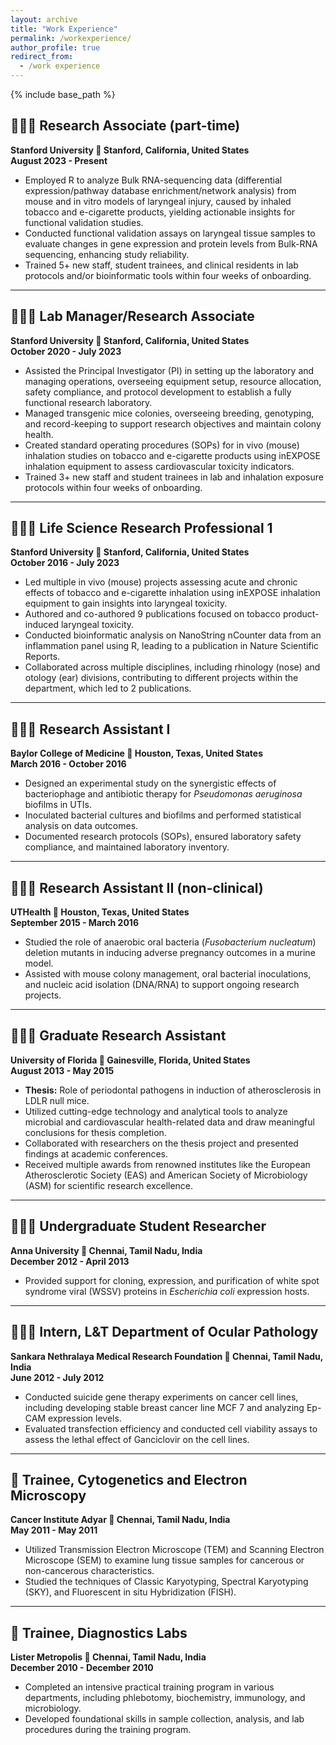```yaml
---
layout: archive
title: "Work Experience"
permalink: /workexperience/
author_profile: true
redirect_from:
  - /work experience
---
```


{% include base_path %}

## 🧑‍🔬🥼 Research Associate (part-time)  
**Stanford University 📍 Stanford, California, United States**  
**August 2023 - Present**  

- Employed R to analyze Bulk RNA-sequencing data (differential expression/pathway database enrichment/network analysis) from mouse and in vitro models of laryngeal injury, caused by inhaled tobacco and e-cigarette products, yielding actionable insights for functional validation studies.  
- Conducted functional validation assays on laryngeal tissue samples to evaluate changes in gene expression and protein levels from Bulk-RNA sequencing, enhancing study reliability.  
- Trained 5+ new staff, student trainees, and clinical residents in lab protocols and/or bioinformatic tools within four weeks of onboarding.  

---

## 🧑‍🔬💼 Lab Manager/Research Associate  
**Stanford University 📍 Stanford, California, United States**  
**October 2020 - July 2023**  

- Assisted the Principal Investigator (PI) in setting up the laboratory and managing operations, overseeing equipment setup, resource allocation, safety compliance, and protocol development to establish a fully functional research laboratory.  
- Managed transgenic mice colonies, overseeing breeding, genotyping, and record-keeping to support research objectives and maintain colony health.  
- Created standard operating procedures (SOPs) for in vivo (mouse) inhalation studies on tobacco and e-cigarette products using inEXPOSE inhalation equipment to assess cardiovascular toxicity indicators.  
- Trained 3+ new staff and student trainees in lab and inhalation exposure protocols within four weeks of onboarding.  

---

## 🧑‍🔬🥼 Life Science Research Professional 1  
**Stanford University 📍 Stanford, California, United States**  
**October 2016 - July 2023**  

- Led multiple in vivo (mouse) projects assessing acute and chronic effects of tobacco and e-cigarette inhalation using inEXPOSE inhalation equipment to gain insights into laryngeal toxicity.  
- Authored and co-authored 9 publications focused on tobacco product-induced laryngeal toxicity.  
- Conducted bioinformatic analysis on NanoString nCounter data from an inflammation panel using R, leading to a publication in Nature Scientific Reports.  
- Collaborated across multiple disciplines, including rhinology (nose) and otology (ear) divisions, contributing to different projects within the department, which led to 2 publications.  

---

## 🧑‍🔬🥼 Research Assistant I  
**Baylor College of Medicine 📍 Houston, Texas, United States**  
**March 2016 - October 2016**  

- Designed an experimental study on the synergistic effects of bacteriophage and antibiotic therapy for *Pseudomonas aeruginosa* biofilms in UTIs.  
- Inoculated bacterial cultures and biofilms and performed statistical analysis on data outcomes.  
- Documented research protocols (SOPs), ensured laboratory safety compliance, and maintained laboratory inventory.  

---

## 🧑‍🔬🥼 Research Assistant II (non-clinical)  
**UTHealth 📍 Houston, Texas, United States**  
**September 2015 - March 2016**  

- Studied the role of anaerobic oral bacteria (*Fusobacterium nucleatum*) deletion mutants in inducing adverse pregnancy outcomes in a murine model.  
- Assisted with mouse colony management, oral bacterial inoculations, and nucleic acid isolation (DNA/RNA) to support ongoing research projects.  

---

## 🧑‍🔬🥼 Graduate Research Assistant  
**University of Florida 📍 Gainesville, Florida, United States**  
**August 2013 - May 2015**  

- **Thesis:** Role of periodontal pathogens in induction of atherosclerosis in LDLR null mice.  
- Utilized cutting-edge technology and analytical tools to analyze microbial and cardiovascular health-related data and draw meaningful conclusions for thesis completion.  
- Collaborated with researchers on the thesis project and presented findings at academic conferences.  
- Received multiple awards from renowned institutes like the European Atherosclerotic Society (EAS) and American Society of Microbiology (ASM) for scientific research excellence.  

---

## 🧑‍🔬🥼 Undergraduate Student Researcher  
**Anna University 📍 Chennai, Tamil Nadu, India**  
**December 2012 - April 2013**  

- Provided support for cloning, expression, and purification of white spot syndrome viral (WSSV) proteins in *Escherichia coli* expression hosts.  

---

## 🧑‍🔬🥼 Intern, L&T Department of Ocular Pathology  
**Sankara Nethralaya Medical Research Foundation 📍 Chennai, Tamil Nadu, India**  
**June 2012 - July 2012**  

- Conducted suicide gene therapy experiments on cancer cell lines, including developing stable breast cancer line MCF 7 and analyzing Ep-CAM expression levels.  
- Evaluated transfection efficiency and conducted cell viability assays to assess the lethal effect of Ganciclovir on the cell lines.  

---

## 🥼 Trainee, Cytogenetics and Electron Microscopy  
**Cancer Institute Adyar 📍 Chennai, Tamil Nadu, India**  
**May 2011 - May 2011**  

- Utilized Transmission Electron Microscope (TEM) and Scanning Electron Microscope (SEM) to examine lung tissue samples for cancerous or non-cancerous characteristics.  
- Studied the techniques of Classic Karyotyping, Spectral Karyotyping (SKY), and Fluorescent in situ Hybridization (FISH).  

---

## 🥼 Trainee, Diagnostics Labs  
**Lister Metropolis 📍 Chennai, Tamil Nadu, India**  
**December 2010 - December 2010**  

- Completed an intensive practical training program in various departments, including phlebotomy, biochemistry, immunology, and microbiology.  
- Developed foundational skills in sample collection, analysis, and lab procedures during the training program.  

